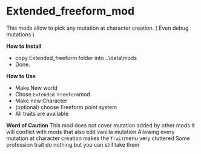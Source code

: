 # Extended_freeform_mod
This mods allow to pick any mutation at character creation. ( Even debug mutations )

**How to Install**

- copy Extended_freeform folder into ..\data\mods
- Done.

**How to Use**

- Make New world
- Chose `Extended Freeform`mod
- Make new Character
- (optional) choose Freeform point system
- All traits are available

**Word of Caution**
This mod does not cover mutation added by other mods
It will conflict with mods that also edit vanilla mutation
Allowing every mutation at character creation makes the `Trait`menu very cluttered
Some profession trait do nothing but you can still take them
